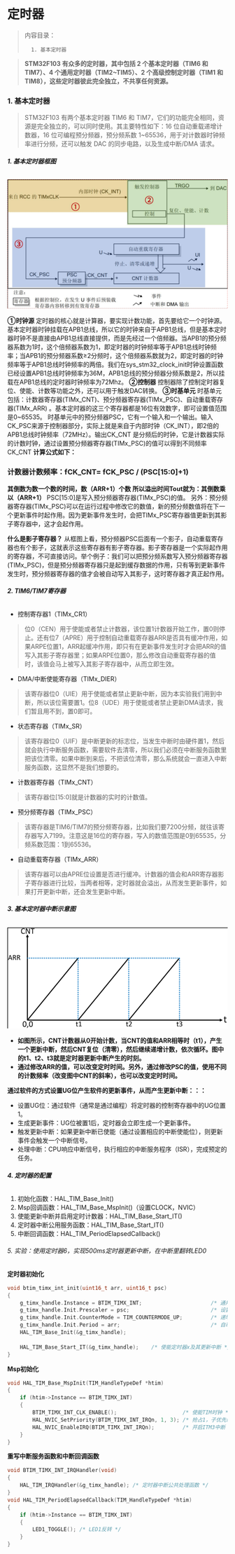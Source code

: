 <!--
 * @Date: 2024-06-06
 * @LastEditors: GoKo-Son626
 * @LastEditTime: 2024-07-10
 * @FilePath: \STM32_Study\入门篇\6.Timer\Basic_timer.md
 * @Description: 定时器学习的笔记和代码实践
-->

# 定时器

> 内容目录：
> 
>       1. 基本定时器 


> **STM32F103 有众多的定时器，其中包括 2 个基本定时器（TIM6 和 TIM7）、4 个通用定时器（TIM2~TIM5）、2 个高级控制定时器（TIM1 和 TIM8），这些定时器彼此完全独立，不共享任何资源。**

### 1. 基本定时器

> STM32F103 有两个基本定时器 TIM6 和 TIM7，它们的功能完全相同，资源是完全独立的，可以同时使用。其主要特性如下：16 位自动重载递增计数器，16 位可编程预分频器，预分频系数 1~65536，用于对计数器时钟频率进行分频，还可以触发 DAC 的同步电路，以及生成中断/DMA 请求。

###### **1. 基本定时器框图**
![基本定时器框图](Pictures/基本定时器框图.png)

**①时钟源**
定时器的核心就是计算器，要实现计数功能，首先要给它一个时钟源。基本定时器时钟挂载在APB1总线，所以它的时钟来自于APB1总线，但是基本定时器时钟不是直接由APB1总线直接提供，而是先经过一个倍频器。当APB1的预分频器系数为1时，这个倍频器系数为1，即定时器的时钟频率等于APB1总线时钟频率；当APB1的预分频器系数≥2分频时，这个倍频器系数就为2，即定时器的时钟频率等于APB1总线时钟频率的两倍。我们在sys_stm32_clock_init时钟设置函数已经设置APB1总线时钟频率为36M，APB1总线的预分频器分频系数是2，所以挂载在APB1总线的定时器时钟频率为72Mhz。
**②控制器**
控制器除了控制定时器复位、使能、计数等功能之外，还可以用于触发DAC转换。
**③时基单元**
时基单元包括：计数器寄存器(TIMx_CNT)、预分频器寄存器(TIMx_PSC)、自动重载寄存器(TIMx_ARR) 。基本定时器的这三个寄存器都是16位有效数字，即可设置值范围是0~65535。
时基单元中的预分频器PSC，它有一个输入和一个输出。输入CK_PSC来源于控制器部分，实际上就是来自于内部时钟（CK_INT），即2倍的APB1总线时钟频率（72MHz）。输出CK_CNT 是分频后的时钟，它是计数器实际的计数时钟，通过设置预分频器寄存器(TIMx_PSC)的值可以得到不同频率CK_CNT
**计算公式如下：**
### **计数器计数频率：fCK_CNT= fCK_PSC / (PSC[15:0]+1)**
**其倒数为数一个数的时间，数（ARR+1）个数**
**所以溢出时间Tout就为：其倒数乘以（ARR+1）**
PSC[15:0]是写入预分频器寄存器(TIMx_PSC)的值。
另外：预分频器寄存器(TIMx_PSC)可以在运行过程中修改它的数值，新的预分频数值将在下一个更新事件时起作用。因为更新事件发生时，会把TIMx_PSC寄存器值更新到其影子寄存器中，这才会起作用。

**什么是影子寄存器？**
从框图上看，预分频器PSC后面有一个影子，自动重载寄存器也有个影子，这就表示这些寄存器有影子寄存器。影子寄存器是一个实际起作用的寄存器，不可直接访问。举个例子：我们可以把预分频系数写入预分频器寄存器(TIMx_PSC)，但是预分频器寄存器只是起到缓存数据的作用，只有等到更新事件发生时，预分频器寄存器的值才会被自动写入其影子，这时寄存器才真正起作用。

###### **2. TIM6/TIM7寄存器**
- 控制寄存器1（TIMx_CR1）
> 位0（CEN）用于使能或者禁止计数器，该位置1计数器开始工作，置0则停止。还有位7（APRE）用于控制自动重载寄存器ARR是否具有缓冲作用，如果ARPE位置1，ARR起缓冲作用，即只有在更新事件发生时才会把ARR的值写入其影子寄存器里；如果ARPE位置0，那么修改自动重载寄存器的值时，该值会马上被写入其影子寄存器中，从而立即生效。

- DMA/中断使能寄存器（TIMx_DIER）
> 该寄存器位0（UIE）用于使能或者禁止更新中断，因为本实验我们用到中断，所以该位需要置1。位8（UDE）用于使能或者禁止更新DMA请求，我们暂且用不到，置0即可。

- 状态寄存器（TIMx_SR）
> 该寄存器位0（UIF）是中断更新的标志位，当发生中断时由硬件置1，然后就会执行中断服务函数，需要软件去清零，所以我们必须在中断服务函数里把该位清零。如果中断到来后，不把该位清零，那么系统就会一直进入中断服务函数，这显然不是我们想要的。

- 计数器寄存器（TIMx_CNT）
> 该寄存器位[15:0]就是计数器的实时的计数值。

- 预分频寄存器（TIMx_PSC）
> 该寄存器是TIM6/TIM7的预分频寄存器，比如我们要7200分频，就往该寄存器写入7199。注意这是16位的寄存器，写入的数值范围是0到65535，分频系数范围：1到65536。

- 自动重载寄存器（TIMx_ARR）
> 该寄存器可以由APRE位设置是否进行缓冲。计数器的值会和ARR寄存器影子寄存器进行比较，当两者相等，定时器就会溢出，从而发生更新事件，如果打开更新中断，还会发生更新中断。

###### **3. 基本定时器中断示意图**
![基本定时器中断示意图](Pictures/基本定时器中断示意图.png)

- **如图所示，CNT计数器从0开始计数，当CNT的值和ARR相等时（t1），产生一个更新中断，然后CNT复位（清零），然后继续递增计数，依次循环。图中的t1、t2、t3就是定时器更新中断产生的时刻。**
- **通过修改ARR的值，可以改变定时时间。另外，通过修改PSC的值，使用不同的计数频率（改变图中CNT的斜率），也可以改变定时时间。**

**通过软件的方式设置UG位产生软件的更新事件，从而产生更新中断：：：**
- 设置UG位：通过软件（通常是通过编程）将定时器的控制寄存器中的UG位置1。
- 生成更新事件：UG位被置1后，定时器会立即生成一个更新事件。
- 触发更新中断：如果更新中断已使能（通过设置相应的中断使能位），则更新事件会触发一个中断信号。
- 处理中断：CPU响应中断信号，执行相应的中断服务程序（ISR），完成预定的任务。

###### **4. 定时器的配置**

1.  初始化函数：HAL_TIM_Base_Init()
2.  Msp回调函数：HAL_TIM_Base_MspInit()（设置CLOCK，NVIC）
3.  使能更新中断并启用定时计数器：HAL_TIM_Base_Start_IT() 
4.  定时器中断公用服务函数：HAL_TIM_Base_Start_IT() 
5.  中断回调函数：HAL_TIM_PeriodElapsedCallback()

###### 5. 实验：使用定时器6，实现500ms定时器更新中断，在中断里翻转LED0

**定时器初始化**
```c
void btim_timx_int_init(uint16_t arr, uint16_t psc)
{
    g_timx_handle.Instance = BTIM_TIMX_INT;                      /* 通用定时器X */
    g_timx_handle.Init.Prescaler = psc;                          /* 设置预分频系数 */
    g_timx_handle.Init.CounterMode = TIM_COUNTERMODE_UP;         /* 递增计数模式 */
    g_timx_handle.Init.Period = arr;                             /* 自动装载值 */
    HAL_TIM_Base_Init(&g_timx_handle);

    HAL_TIM_Base_Start_IT(&g_timx_handle);    /* 使能定时器x及其更新中断 */
}
```
**Msp初始化**
```c
void HAL_TIM_Base_MspInit(TIM_HandleTypeDef *htim)
{
    if (htim->Instance == BTIM_TIMX_INT)
    {
        BTIM_TIMX_INT_CLK_ENABLE();                     /* 使能TIM时钟 */
        HAL_NVIC_SetPriority(BTIM_TIMX_INT_IRQn, 1, 3); /* 抢占1，子优先级3，组2 */
        HAL_NVIC_EnableIRQ(BTIM_TIMX_INT_IRQn);         /* 开启ITM3中断 */
    }
}
```
**重写中断服务函数和中断回调函数**
```c
void BTIM_TIMX_INT_IRQHandler(void)
{
    HAL_TIM_IRQHandler(&g_timx_handle); /* 定时器中断公共处理函数 */
}
void HAL_TIM_PeriodElapsedCallback(TIM_HandleTypeDef *htim)
{
    if (htim->Instance == BTIM_TIMX_INT)
    {
        LED1_TOGGLE(); /* LED1反转 */
    }
}
```